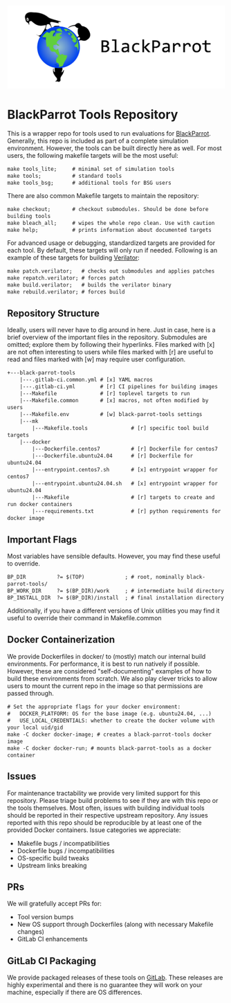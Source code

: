 ![BlackParrot Logo](docs/bp_logo.png)


# BlackParrot Tools Repository

This is a wrapper repo for tools used to run evaluations for [BlackParrot](https://github.com/black-parrot/black-parrot). 
Generally, this repo is included as part of a complete simulation environment.
However, the tools can be built directly here as well.
For most users, the following makefile targets will be the most useful:


    make tools_lite;     # minimal set of simulation tools
    make tools;          # standard tools
    make tools_bsg;      # additional tools for BSG users


There are also common Makefile targets to maintain the repository:


    make checkout;       # checkout submodules. Should be done before building tools
    make bleach_all;     # wipes the whole repo clean. Use with caution
    make help;           # prints information about documented targets


For advanced usage or debugging, standardized targets are provided for each tool.
By default, these targets will only run if needed.
Following is an example of these targets for building [Verilator](https://github.com/verilator/verilator):


    make patch.verilator;   # checks out submodules and applies patches
    make repatch.verilator; # forces patch
    make build.verilator;   # builds the verilator binary
    make rebuild.verilator; # forces build


## Repository Structure

Ideally, users will never have to dig around in here.
Just in case, here is a brief overview of the important files in the repository.
Submodules are omitted; explore them by following their hyperlinks.
Files marked with [x] are not often interesting to users while files marked with [r] are useful to read and files marked with [w] may require user configuration. 

    +---black-parrot-tools
        |---.gitlab-ci.common.yml # [x] YAML macros
        |---.gitlab-ci.yml        # [r] CI pipelines for building images
        |---Makefile              # [r] toplevel targets to run
        |---Makefile.common       # [x] macros, not often modified by users
        |---Makefile.env          # [w] black-parrot-tools settings
        |---mk
            |---Makefile.tools              # [r] specific tool build targets
        |---docker
            |---Dockerfile.centos7          # [r] Dockerfile for centos7
            |---Dockerfile.ubuntu24.04      # [r] Dockerfile for ubuntu24.04
            |---entrypoint.centos7.sh       # [x] entrypoint wrapper for centos7
            |---entrypoint.ubuntu24.04.sh   # [x] entrypoint wrapper for ubuntu24.04
            |---Makefile                    # [r] targets to create and run docker containers
            |---requirements.txt            # [r] python requirements for docker image


## Important Flags

Most variables have sensible defaults.
However, you may find these useful to override.

    BP_DIR          ?= $(TOP)             ; # root, nominally black-parrot-tools/
    BP_WORK_DIR     ?= $(BP_DIR)/work     ; # intermediate build directory
    BP_INSTALL_DIR  ?= $(BP_DIR)/install  ; # final installation directory

Additionally, if you have a different versions of Unix utilities you may find it useful to override their command in Makefile.common

## Docker Containerization

We provide Dockerfiles in docker/ to (mostly) match our internal build environments.
For performance, it is best to run natively if possible.
However, these are considered "self-documenting" examples of how to build these environments from scratch.
We also play clever tricks to allow users to mount the current repo in the image so that permissions are passed through.


    # Set the appropriate flags for your docker environment:
    #   DOCKER_PLATFORM: OS for the base image (e.g. ubuntu24.04, ...)
    #   USE_LOCAL_CREDENTIALS: whether to create the docker volume with your local uid/gid
    make -C docker docker-image; # creates a black-parrot-tools docker image
    make -C docker docker-run; # mounts black-parrot-tools as a docker container


## Issues

For maintenance tractability we provide very limited support for this repository.
Please triage build problems to see if they are with this repo or the tools themselves.
Most often, issues with building individual tools should be reported in their respective upstream repository.
Any issues reported with this repo should be reproducible by at least one of the provided Docker containers.
Issue categories we appreciate:
  - Makefile bugs / incompatibilities
  - Dockerfile bugs / incompatibilities
  - OS-specific build tweaks
  - Upstream links breaking

## PRs

We will gratefully accept PRs for:
  - Tool version bumps
  - New OS support through Dockerfiles (along with necessary Makefile changes)
  - GitLab CI enhancements

## GitLab CI Packaging

We provide packaged releases of these tools on [GitLab](https://gitlab.com/bespoke-silicon-group/black-parrot-tools/-/packages).
These releases are highly experimental and there is no guarantee they will work on your machine, especially if there are OS differences.

